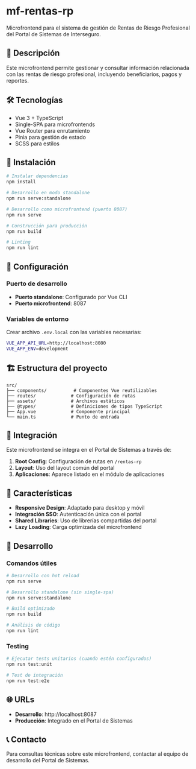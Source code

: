 # mf-rentas-rp

Microfrontend para el sistema de gestión de Rentas de Riesgo Profesional del Portal de Sistemas de Interseguro.

## 🎯 Descripción

Este microfrontend permite gestionar y consultar información relacionada con las rentas de riesgo profesional, incluyendo beneficiarios, pagos y reportes.

## 🛠️ Tecnologías

- Vue 3 + TypeScript
- Single-SPA para microfrontends
- Vue Router para enrutamiento
- Pinia para gestión de estado
- SCSS para estilos

## 🚀 Instalación

```bash
# Instalar dependencias
npm install

# Desarrollo en modo standalone
npm run serve:standalone

# Desarrollo como microfrontend (puerto 8087)
npm run serve

# Construcción para producción
npm run build

# Linting
npm run lint
```

## 🔧 Configuración

### Puerto de desarrollo
- **Puerto standalone**: Configurado por Vue CLI
- **Puerto microfrontend**: 8087

### Variables de entorno
Crear archivo `.env.local` con las variables necesarias:

```bash
VUE_APP_API_URL=http://localhost:8080
VUE_APP_ENV=development
```

## 🏗️ Estructura del proyecto

```
src/
├── components/          # Componentes Vue reutilizables
├── routes/             # Configuración de rutas
├── assets/             # Archivos estáticos
├── @types/             # Definiciones de tipos TypeScript
├── App.vue             # Componente principal
└── main.ts             # Punto de entrada
```

## 🔗 Integración

Este microfrontend se integra en el Portal de Sistemas a través de:

1. **Root Config**: Configuración de rutas en `/rentas-rp`
2. **Layout**: Uso del layout común del portal
3. **Aplicaciones**: Aparece listado en el módulo de aplicaciones

## 🎨 Características

- **Responsive Design**: Adaptado para desktop y móvil
- **Integración SSO**: Autenticación única con el portal
- **Shared Libraries**: Uso de librerías compartidas del portal
- **Lazy Loading**: Carga optimizada del microfrontend

## 📝 Desarrollo

### Comandos útiles

```bash
# Desarrollo con hot reload
npm run serve

# Desarrollo standalone (sin single-spa)
npm run serve:standalone

# Build optimizado
npm run build

# Análisis de código
npm run lint
```

### Testing

```bash
# Ejecutar tests unitarios (cuando estén configurados)
npm run test:unit

# Test de integración
npm run test:e2e
```

## 🌐 URLs

- **Desarrollo**: http://localhost:8087
- **Producción**: Integrado en el Portal de Sistemas

## 📞 Contacto

Para consultas técnicas sobre este microfrontend, contactar al equipo de desarrollo del Portal de Sistemas.
